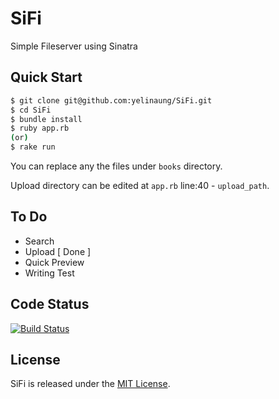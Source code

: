 SiFi
====

Simple Fileserver using Sinatra

## Quick Start
```bash
$ git clone git@github.com:yelinaung/SiFi.git
$ cd SiFi
$ bundle install
$ ruby app.rb
(or)
$ rake run
```

You can replace any the files under `books` directory.

Upload directory can be edited at `app.rb` line:40 - `upload_path`.

## To Do
- Search
- Upload [ Done ]
- Quick Preview
- Writing Test

## Code Status
[![Build Status](https://travis-ci.org/yelinaung/SiFi.png?branch=master)](https://travis-ci.org/yelinaung/SiFi)

## License
SiFi is released under the [MIT License](http://www.opensource.org/licenses/MIT).


